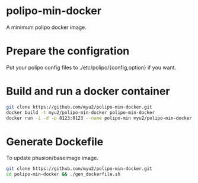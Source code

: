 # polipo-min-docker
A minimum polipo docker image.

# Prepare the configration
Put your polipo config files to ./etc/polipo/{config,option} if you want.

# Build and run a docker container
```sh
git clone https://github.com/myu2/polipo-min-docker.git
docker build -t myu2/polipo-min-docker polipo-min-docker
docker run -i -d -p 8123:8123 --name polipo-min myu2/polipo-min-docker
```

# Generate Dockefile
To update phusion/baseimage image.
```sh
git clone https://github.com/myu2/polipo-min-docker.git
cd polipo-min-docker && ./gen_dockerfile.sh
```
